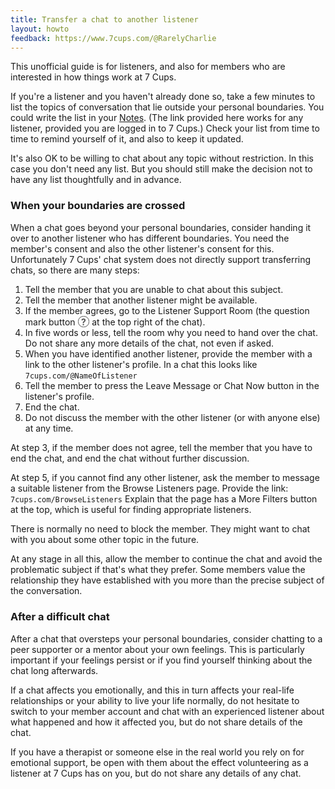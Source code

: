 ```yaml
---
title: Transfer a chat to another listener
layout: howto
feedback: https://www.7cups.com/@RarelyCharlie
---
```

This unofficial guide is for listeners, and also for members who are interested in how things work at 7 Cups.

If you're a listener and you haven't already done so, take a few minutes to list the topics of conversation
that lie outside your personal boundaries. You could write the list in your
[Notes](https://www.7cups.com/notes.php).
(The link provided here works for any listener, provided you are logged in to 7 Cups.) 
Check your list from time to time to remind yourself of it, and also to keep it updated.

It's also OK to be willing to chat about any topic without restriction. In this case you don't need any list. 
But you should still make the decision not to have any list thoughtfully and in advance.

### When your boundaries are crossed
When a chat goes beyond your personal boundaries, consider handing it over to another listener who has different boundaries. 
You need the member's consent and also the other listener's consent for this.
Unfortunately 7 Cups' chat system does not directly support transferring chats, so there are many steps:

1. Tell the member that you are unable to chat about this subject.
2. Tell the member that another listener might be available.
3. If the member agrees, go to the Listener Support Room (the question mark button 
<span style="display: inline-block; width: 1.2em; height: 1.2em; text-align: center; border: 1px solid #555; border-radius: .6em; color: #555; font-weight: bold;" title="Get help in listener support room">?</span> 
at the top right of the chat).
4. In five words or less, tell the room why you need to hand over the chat. 
Do not share any more details of the chat, not even if asked.
5. When you have identified another listener, provide the member with a link to the other listener's profile. 
In a chat this looks like `7cups.com/@NameOfListener`
6. Tell the member to press the Leave Message or Chat Now button in the listener's profile.
7. End the chat.
8. Do not discuss the member with the other listener (or with anyone else) at any time.

At step 3, if the member does not agree, tell the member that you have to end the chat, and end the chat 
without further discussion.

At step 5, if you cannot find any other listener, ask the member to message a suitable listener from the
Browse Listeners page. Provide the link: `7cups.com/BrowseListeners` 
Explain that the page has a More Filters button at the top, which is useful for finding appropriate listeners.

There is normally no need to block the member. They might want to chat with you about some other topic in the future.

At any stage in all this, allow the member to continue the chat and avoid the problematic subject if that's what they prefer. Some members value the relationship they have established with you more than the precise subject of the conversation.

### After a difficult chat
After a chat that oversteps your personal boundaries, consider chatting to a peer supporter or a mentor 
about your own feelings. This is particularly important if your feelings persist or if you find yourself 
thinking about the chat long afterwards.

If a chat affects you emotionally, and this in turn affects your real-life relationships or your ability to live 
your life normally, do not hesitate to switch to your member account and chat with an experienced listener about 
what happened and how it affected you, but do not share details of the chat.

If you have a therapist or someone else in the real world you rely on for emotional support, be open with them 
about the effect volunteering as a listener at 7 Cups has on you, but do not share any details of any chat.

